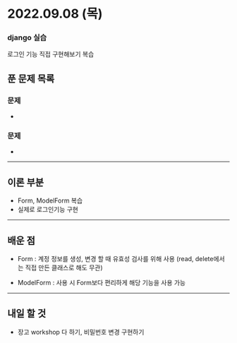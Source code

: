 # 2022.09.08 (목)

### django 실습

로그인 기능 직접 구현해보기 복습

## 푼 문제 목록

### 문제

- 



###  문제

- 


---

## 이론 부분

- Form, ModelForm 복습
- 실제로 로그인기능 구현

---

## 배운 점

- Form : 계정 정보를 생성, 변경 할 때 유효성 검사를 위해 사용 (read, delete에서는 직접 만든 클래스로 해도 무관)

- ModelForm : 사용 시 Form보다 편리하게 해당 기능을 사용 가능



---

## 내일 할 것

- 장고 workshop 다 하기, 비밀번호 변경 구현하기

